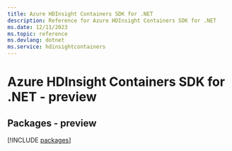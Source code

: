 ```yaml
---
title: Azure HDInsight Containers SDK for .NET
description: Reference for Azure HDInsight Containers SDK for .NET
ms.date: 12/11/2023
ms.topic: reference
ms.devlang: dotnet
ms.service: hdinsightcontainers
---
```

# Azure HDInsight Containers SDK for .NET - preview
## Packages - preview
[!INCLUDE [packages](hdinsight-containers-index.md)]